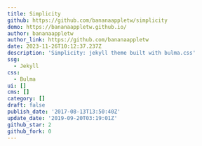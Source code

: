 ```yaml
---
title: Simplicity
github: https://github.com/bananaappletw/simplicity
demo: https://bananaappletw.github.io/
author: bananaappletw
author_link: https://github.com/bananaappletw
date: 2023-11-26T10:12:37.237Z
description: 'Simplicity: jekyll theme built with bulma.css'
ssg:
  - Jekyll
css:
  - Bulma
ui: []
cms: []
category: []
draft: false
publish_date: '2017-08-13T13:50:40Z'
update_date: '2019-09-20T03:19:01Z'
github_star: 2
github_fork: 0
---
```

